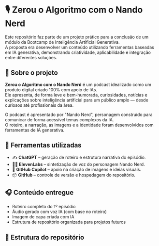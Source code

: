 # 🎙️ Zerou o Algoritmo com o Nando Nerd

Este repositório faz parte de um projeto prático para a conclusão de um módulo da Bootcamp de Inteligência Artificial Generativa.  
A proposta era desenvolver um conteúdo utilizando ferramentas baseadas em IA generativa, demonstrando criatividade, aplicabilidade e integração entre diferentes soluções.  

## 📌 Sobre o projeto

**Zerou o Algoritmo com o Nando Nerd** é um podcast idealizado como um produto digital criado 100% com apoio de IAs.  
Ele apresenta, de forma leve e bem-humorada, curiosidades, notícias e explicações sobre inteligência artificial para um público amplo — desde curiosos até profissionais da área.

O podcast é apresentado por "Nando Nerd", personagem construído para comunicar de forma acessível temas complexos da IA.  
O roteiro, a narração, as imagens e a identidade foram desenvolvidos com ferramentas de IA generativa.

## 🧠 Ferramentas utilizadas

- ✍️ **ChatGPT** – geração de roteiro e estrutura narrativa do episódio.
- 🧑‍🎤 **ElevenLabs** – sintetização de voz do personagem Nando Nerd.
- 🎨 **GitHub Copilot** – apoio na criação de imagens e ideias visuais.
- 📦 **GitHub** – controle de versão e hospedagem do repositório.

## 🎧 Conteúdo entregue

- Roteiro completo do 1º episódio
- Áudio gerado com voz IA (com base no roteiro)
- Imagem de capa criada com IA
- Estrutura de repositório organizada para projetos futuros

## 📂 Estrutura do repositório
